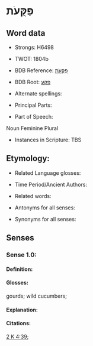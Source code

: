 # פַּקֻּעֹת

<!-- Status: S2="NeedsEdits" -->
<!-- Lexica used for edits:   -->

## Word data

* Strongs: H6498

* TWOT: 1804b

* BDB Reference: [פַּקֻּעֹת](rc://en/bdb/dict/q.cq.ac)

* BDB Root: [פקע](rc://en/bdb/dict/q.cq.aa)

* Alternate spellings:

* Principal Parts:

* Part of Speech:

Noun Feminine Plural

* Instances in Scripture: TBS

## Etymology:

* Related Language glosses:

* Time Period/Ancient Authors:

* Related words:

* Antonyms for all senses:

* Synonyms for all senses:

## Senses

### Sense 1.0:

#### Definition:

#### Glosses:

gourds; wild cucumbers; 

#### Explanation:

#### Citations:

[2 K 4:39](rc://he/uhb/book/2ki/4/39); 

